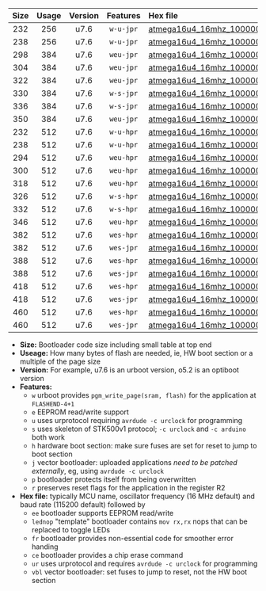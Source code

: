 |Size|Usage|Version|Features|Hex file|
|:-:|:-:|:-:|:-:|:--|
|232|256|u7.6|`w-u-jpr`|[atmega16u4_16mhz_1000000bps_ur_vbl.hex](https://raw.githubusercontent.com/stefanrueger/urboot/main/atmega16u4_16mhz_1000000bps_ur_vbl.hex)|
|238|256|u7.6|`w-u-jpr`|[atmega16u4_16mhz_1000000bps_lednop_ur_vbl.hex](https://raw.githubusercontent.com/stefanrueger/urboot/main/atmega16u4_16mhz_1000000bps_lednop_ur_vbl.hex)|
|298|384|u7.6|`weu-jpr`|[atmega16u4_16mhz_1000000bps_ee_ur_vbl.hex](https://raw.githubusercontent.com/stefanrueger/urboot/main/atmega16u4_16mhz_1000000bps_ee_ur_vbl.hex)|
|304|384|u7.6|`weu-jpr`|[atmega16u4_16mhz_1000000bps_ee_lednop_ur_vbl.hex](https://raw.githubusercontent.com/stefanrueger/urboot/main/atmega16u4_16mhz_1000000bps_ee_lednop_ur_vbl.hex)|
|322|384|u7.6|`weu-jpr`|[atmega16u4_16mhz_1000000bps_ee_lednop_fr_ur_vbl.hex](https://raw.githubusercontent.com/stefanrueger/urboot/main/atmega16u4_16mhz_1000000bps_ee_lednop_fr_ur_vbl.hex)|
|330|384|u7.6|`w-s-jpr`|[atmega16u4_16mhz_1000000bps_vbl.hex](https://raw.githubusercontent.com/stefanrueger/urboot/main/atmega16u4_16mhz_1000000bps_vbl.hex)|
|336|384|u7.6|`w-s-jpr`|[atmega16u4_16mhz_1000000bps_lednop_vbl.hex](https://raw.githubusercontent.com/stefanrueger/urboot/main/atmega16u4_16mhz_1000000bps_lednop_vbl.hex)|
|350|384|u7.6|`weu-jpr`|[atmega16u4_16mhz_1000000bps_ee_lednop_fr_ce_ur_vbl.hex](https://raw.githubusercontent.com/stefanrueger/urboot/main/atmega16u4_16mhz_1000000bps_ee_lednop_fr_ce_ur_vbl.hex)|
|232|512|u7.6|`w-u-hpr`|[atmega16u4_16mhz_1000000bps_ur.hex](https://raw.githubusercontent.com/stefanrueger/urboot/main/atmega16u4_16mhz_1000000bps_ur.hex)|
|238|512|u7.6|`w-u-hpr`|[atmega16u4_16mhz_1000000bps_lednop_ur.hex](https://raw.githubusercontent.com/stefanrueger/urboot/main/atmega16u4_16mhz_1000000bps_lednop_ur.hex)|
|294|512|u7.6|`weu-hpr`|[atmega16u4_16mhz_1000000bps_ee_ur.hex](https://raw.githubusercontent.com/stefanrueger/urboot/main/atmega16u4_16mhz_1000000bps_ee_ur.hex)|
|300|512|u7.6|`weu-hpr`|[atmega16u4_16mhz_1000000bps_ee_lednop_ur.hex](https://raw.githubusercontent.com/stefanrueger/urboot/main/atmega16u4_16mhz_1000000bps_ee_lednop_ur.hex)|
|318|512|u7.6|`weu-hpr`|[atmega16u4_16mhz_1000000bps_ee_lednop_fr_ur.hex](https://raw.githubusercontent.com/stefanrueger/urboot/main/atmega16u4_16mhz_1000000bps_ee_lednop_fr_ur.hex)|
|326|512|u7.6|`w-s-hpr`|[atmega16u4_16mhz_1000000bps.hex](https://raw.githubusercontent.com/stefanrueger/urboot/main/atmega16u4_16mhz_1000000bps.hex)|
|332|512|u7.6|`w-s-hpr`|[atmega16u4_16mhz_1000000bps_lednop.hex](https://raw.githubusercontent.com/stefanrueger/urboot/main/atmega16u4_16mhz_1000000bps_lednop.hex)|
|346|512|u7.6|`weu-hpr`|[atmega16u4_16mhz_1000000bps_ee_lednop_fr_ce_ur.hex](https://raw.githubusercontent.com/stefanrueger/urboot/main/atmega16u4_16mhz_1000000bps_ee_lednop_fr_ce_ur.hex)|
|382|512|u7.6|`wes-hpr`|[atmega16u4_16mhz_1000000bps_ee.hex](https://raw.githubusercontent.com/stefanrueger/urboot/main/atmega16u4_16mhz_1000000bps_ee.hex)|
|382|512|u7.6|`wes-jpr`|[atmega16u4_16mhz_1000000bps_ee_vbl.hex](https://raw.githubusercontent.com/stefanrueger/urboot/main/atmega16u4_16mhz_1000000bps_ee_vbl.hex)|
|388|512|u7.6|`wes-hpr`|[atmega16u4_16mhz_1000000bps_ee_lednop.hex](https://raw.githubusercontent.com/stefanrueger/urboot/main/atmega16u4_16mhz_1000000bps_ee_lednop.hex)|
|388|512|u7.6|`wes-jpr`|[atmega16u4_16mhz_1000000bps_ee_lednop_vbl.hex](https://raw.githubusercontent.com/stefanrueger/urboot/main/atmega16u4_16mhz_1000000bps_ee_lednop_vbl.hex)|
|418|512|u7.6|`wes-hpr`|[atmega16u4_16mhz_1000000bps_ee_lednop_fr.hex](https://raw.githubusercontent.com/stefanrueger/urboot/main/atmega16u4_16mhz_1000000bps_ee_lednop_fr.hex)|
|418|512|u7.6|`wes-jpr`|[atmega16u4_16mhz_1000000bps_ee_lednop_fr_vbl.hex](https://raw.githubusercontent.com/stefanrueger/urboot/main/atmega16u4_16mhz_1000000bps_ee_lednop_fr_vbl.hex)|
|460|512|u7.6|`wes-hpr`|[atmega16u4_16mhz_1000000bps_ee_lednop_fr_ce.hex](https://raw.githubusercontent.com/stefanrueger/urboot/main/atmega16u4_16mhz_1000000bps_ee_lednop_fr_ce.hex)|
|460|512|u7.6|`wes-jpr`|[atmega16u4_16mhz_1000000bps_ee_lednop_fr_ce_vbl.hex](https://raw.githubusercontent.com/stefanrueger/urboot/main/atmega16u4_16mhz_1000000bps_ee_lednop_fr_ce_vbl.hex)|

- **Size:** Bootloader code size including small table at top end
- **Useage:** How many bytes of flash are needed, ie, HW boot section or a multiple of the page size
- **Version:** For example, u7.6 is an urboot version, o5.2 is an optiboot version
- **Features:**
  + `w` urboot provides `pgm_write_page(sram, flash)` for the application at `FLASHEND-4+1`
  + `e` EEPROM read/write support
  + `u` uses urprotocol requiring `avrdude -c urclock` for programming
  + `s` uses skeleton of STK500v1 protocol; `-c urclock` and `-c arduino` both work
  + `h` hardware boot section: make sure fuses are set for reset to jump to boot section
  + `j` vector bootloader: uploaded applications *need to be patched externally*, eg, using `avrdude -c urclock`
  + `p` bootloader protects itself from being overwritten
  + `r` preserves reset flags for the application in the register R2
- **Hex file:** typically MCU name, oscillator frequency (16 MHz default) and baud rate (115200 default) followed by
  + `ee` bootloader supports EEPROM read/write
  + `lednop` "template" bootloader contains `mov rx,rx` nops that can be replaced to toggle LEDs
  + `fr` bootloader provides non-essential code for smoother error handing
  + `ce` bootloader provides a chip erase command
  + `ur` uses urprotocol and requires `avrdude -c urclock` for programming
  + `vbl` vector bootloader: set fuses to jump to reset, not the HW boot section
